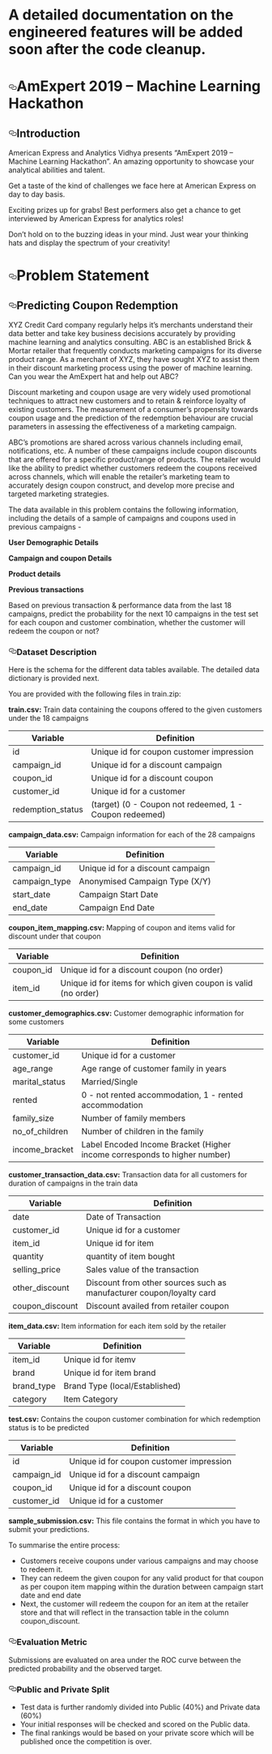 # A detailed documentation on the engineered features will be added soon after the code cleanup.

<div class="Box-body">
<h1><a id="user-content-amexpert-2019--machine-learning-hackathon" class="anchor" aria-hidden="true" href="#amexpert-2019--machine-learning-hackathon"><svg class="octicon octicon-link" viewBox="0 0 16 16" version="1.1" width="16" height="16" aria-hidden="true"><path fill-rule="evenodd" d="M4 9h1v1H4c-1.5 0-3-1.69-3-3.5S2.55 3 4 3h4c1.45 0 3 1.69 3 3.5 0 1.41-.91 2.72-2 3.25V8.59c.58-.45 1-1.27 1-2.09C10 5.22 8.98 4 8 4H4c-.98 0-2 1.22-2 2.5S3 9 4 9zm9-3h-1v1h1c1 0 2 1.22 2 2.5S13.98 12 13 12H9c-.98 0-2-1.22-2-2.5 0-.83.42-1.64 1-2.09V6.25c-1.09.53-2 1.84-2 3.25C6 11.31 7.55 13 9 13h4c1.45 0 3-1.69 3-3.5S14.5 6 13 6z"></path></svg></a>AmExpert 2019 – Machine Learning Hackathon</h1>
<h2><a id="user-content-introduction" class="anchor" aria-hidden="true" href="#introduction"><svg class="octicon octicon-link" viewBox="0 0 16 16" version="1.1" width="16" height="16" aria-hidden="true"><path fill-rule="evenodd" d="M4 9h1v1H4c-1.5 0-3-1.69-3-3.5S2.55 3 4 3h4c1.45 0 3 1.69 3 3.5 0 1.41-.91 2.72-2 3.25V8.59c.58-.45 1-1.27 1-2.09C10 5.22 8.98 4 8 4H4c-.98 0-2 1.22-2 2.5S3 9 4 9zm9-3h-1v1h1c1 0 2 1.22 2 2.5S13.98 12 13 12H9c-.98 0-2-1.22-2-2.5 0-.83.42-1.64 1-2.09V6.25c-1.09.53-2 1.84-2 3.25C6 11.31 7.55 13 9 13h4c1.45 0 3-1.69 3-3.5S14.5 6 13 6z"></path></svg></a>Introduction</h2>
<p>American Express and Analytics Vidhya presents “AmExpert 2019 – Machine Learning Hackathon”. An amazing opportunity to showcase your analytical abilities and talent.</p>
<p>Get a taste of the kind of challenges we face here at American Express on day to day basis.</p>
<p>Exciting prizes up for grabs! Best performers also get a chance to get interviewed by American Express for analytics roles!</p>
<p>Don’t hold on to the buzzing ideas in your mind. Just wear your thinking hats and display the spectrum of your creativity!</p>
<h1><a id="user-content-problem-statement" class="anchor" aria-hidden="true" href="#problem-statement"><svg class="octicon octicon-link" viewBox="0 0 16 16" version="1.1" width="16" height="16" aria-hidden="true"><path fill-rule="evenodd" d="M4 9h1v1H4c-1.5 0-3-1.69-3-3.5S2.55 3 4 3h4c1.45 0 3 1.69 3 3.5 0 1.41-.91 2.72-2 3.25V8.59c.58-.45 1-1.27 1-2.09C10 5.22 8.98 4 8 4H4c-.98 0-2 1.22-2 2.5S3 9 4 9zm9-3h-1v1h1c1 0 2 1.22 2 2.5S13.98 12 13 12H9c-.98 0-2-1.22-2-2.5 0-.83.42-1.64 1-2.09V6.25c-1.09.53-2 1.84-2 3.25C6 11.31 7.55 13 9 13h4c1.45 0 3-1.69 3-3.5S14.5 6 13 6z"></path></svg></a>Problem Statement</h1>
<h2><a id="user-content-predicting-coupon-redemption" class="anchor" aria-hidden="true" href="#predicting-coupon-redemption"><svg class="octicon octicon-link" viewBox="0 0 16 16" version="1.1" width="16" height="16" aria-hidden="true"><path fill-rule="evenodd" d="M4 9h1v1H4c-1.5 0-3-1.69-3-3.5S2.55 3 4 3h4c1.45 0 3 1.69 3 3.5 0 1.41-.91 2.72-2 3.25V8.59c.58-.45 1-1.27 1-2.09C10 5.22 8.98 4 8 4H4c-.98 0-2 1.22-2 2.5S3 9 4 9zm9-3h-1v1h1c1 0 2 1.22 2 2.5S13.98 12 13 12H9c-.98 0-2-1.22-2-2.5 0-.83.42-1.64 1-2.09V6.25c-1.09.53-2 1.84-2 3.25C6 11.31 7.55 13 9 13h4c1.45 0 3-1.69 3-3.5S14.5 6 13 6z"></path></svg></a>Predicting Coupon Redemption</h2>
<p>XYZ Credit Card company regularly helps it’s merchants understand their data better and take key business decisions accurately by providing machine learning and analytics consulting. ABC is an established Brick &amp; Mortar retailer that frequently conducts marketing campaigns for its diverse product range. As a merchant of XYZ, they have sought XYZ to assist them in their discount marketing process using the power of machine learning. Can you wear the AmExpert hat and help out ABC?</p>
<p>Discount marketing and coupon usage are very widely used promotional techniques to attract new customers and to retain &amp; reinforce loyalty of existing customers. The measurement of a consumer’s propensity towards coupon usage and the prediction of the redemption behaviour are crucial parameters in assessing the effectiveness of a marketing campaign.</p>
<p>ABC’s promotions are shared across various channels including email, notifications, etc. A number of these campaigns include coupon discounts that are offered for a specific product/range of products. The retailer would like the ability to predict whether customers redeem the coupons received across channels, which will enable the retailer’s marketing team to accurately design coupon construct, and develop more precise and targeted marketing strategies.</p>
<p>The data available in this problem contains the following information, including the details of a sample of campaigns and coupons used in previous campaigns -</p>
<p><strong>User Demographic Details</strong></p>
<p><strong>Campaign and coupon Details</strong></p>
<p><strong>Product details</strong></p>
<p><strong>Previous transactions</strong></p>
<p>Based on previous transaction &amp; performance data from the last 18 campaigns, predict the probability for the next 10 campaigns in the test set for each coupon and customer combination, whether the customer will redeem the coupon or not?</p>
<h3><a id="user-content-dataset-description" class="anchor" aria-hidden="true" href="#dataset-description"><svg class="octicon octicon-link" viewBox="0 0 16 16" version="1.1" width="16" height="16" aria-hidden="true"><path fill-rule="evenodd" d="M4 9h1v1H4c-1.5 0-3-1.69-3-3.5S2.55 3 4 3h4c1.45 0 3 1.69 3 3.5 0 1.41-.91 2.72-2 3.25V8.59c.58-.45 1-1.27 1-2.09C10 5.22 8.98 4 8 4H4c-.98 0-2 1.22-2 2.5S3 9 4 9zm9-3h-1v1h1c1 0 2 1.22 2 2.5S13.98 12 13 12H9c-.98 0-2-1.22-2-2.5 0-.83.42-1.64 1-2.09V6.25c-1.09.53-2 1.84-2 3.25C6 11.31 7.55 13 9 13h4c1.45 0 3-1.69 3-3.5S14.5 6 13 6z"></path></svg></a>Dataset Description</h3>
<p>Here is the schema for the different data tables available. The detailed data dictionary is provided next.</p>
<p>You are provided with the following files in train.zip:</p>
<p><strong>train.csv:</strong> Train data containing the coupons offered to the given customers under the 18 campaigns</p>
<table>
<thead>
<tr>
<th>Variable</th>
<th>Definition</th>
</tr>
</thead>
<tbody>
<tr>
<td>id</td>
<td>Unique id for coupon customer impression</td>
</tr>
<tr>
<td>campaign_id</td>
<td>Unique id for a discount campaign</td>
</tr>
<tr>
<td>coupon_id</td>
<td>Unique id for a discount coupon</td>
</tr>
<tr>
<td>customer_id</td>
<td>Unique id for a customer</td>
</tr>
<tr>
<td>redemption_status</td>
<td>(target) (0 - Coupon not redeemed, 1 - Coupon redeemed)</td>
</tr>
</tbody>
</table>
<p><strong>campaign_data.csv:</strong> Campaign information for each of the 28 campaigns</p>
<table>
<thead>
<tr>
<th>Variable</th>
<th>Definition</th>
</tr>
</thead>
<tbody>
<tr>
<td>campaign_id</td>
<td>Unique id for a discount campaign</td>
</tr>
<tr>
<td>campaign_type</td>
<td>Anonymised Campaign Type (X/Y)</td>
</tr>
<tr>
<td>start_date</td>
<td>Campaign Start Date</td>
</tr>
<tr>
<td>end_date</td>
<td>Campaign End Date</td>
</tr>
</tbody>
</table>
<p><strong>coupon_item_mapping.csv:</strong> Mapping of coupon and items valid for discount under that coupon</p>
<table>
<thead>
<tr>
<th>Variable</th>
<th>Definition</th>
</tr>
</thead>
<tbody>
<tr>
<td>coupon_id</td>
<td>Unique id for a discount coupon (no order)</td>
</tr>
<tr>
<td>item_id</td>
<td>Unique id for items for which given coupon is valid (no order)</td>
</tr>
</tbody>
</table>
<p><strong>customer_demographics.csv:</strong> Customer demographic information for some customers</p>
<table>
<thead>
<tr>
<th>Variable</th>
<th>Definition</th>
</tr>
</thead>
<tbody>
<tr>
<td>customer_id</td>
<td>Unique id for a customer</td>
</tr>
<tr>
<td>age_range</td>
<td>Age range of customer family in years</td>
</tr>
<tr>
<td>marital_status</td>
<td>Married/Single</td>
</tr>
<tr>
<td>rented</td>
<td>0 - not rented accommodation, 1 - rented accommodation</td>
</tr>
<tr>
<td>family_size</td>
<td>Number of family members</td>
</tr>
<tr>
<td>no_of_children</td>
<td>Number of children in the family</td>
</tr>
<tr>
<td>income_bracket</td>
<td>Label Encoded Income Bracket (Higher income corresponds to higher number)</td>
</tr>
</tbody>
</table>
<p><strong>customer_transaction_data.csv:</strong> Transaction data for all customers for duration of campaigns in the train data</p>
<table>
<thead>
<tr>
<th>Variable</th>
<th>Definition</th>
</tr>
</thead>
<tbody>
<tr>
<td>date</td>
<td>Date of Transaction</td>
</tr>
<tr>
<td>customer_id</td>
<td>Unique id for a customer</td>
</tr>
<tr>
<td>item_id</td>
<td>Unique id for item</td>
</tr>
<tr>
<td>quantity</td>
<td>quantity of item bought</td>
</tr>
<tr>
<td>selling_price</td>
<td>Sales value of the transaction</td>
</tr>
<tr>
<td>other_discount</td>
<td>Discount from other sources such as manufacturer coupon/loyalty card</td>
</tr>
<tr>
<td>coupon_discount</td>
<td>Discount availed from retailer coupon</td>
</tr>
</tbody>
</table>
<p><strong>item_data.csv:</strong> Item information for each item sold by the retailer</p>
<table>
<thead>
<tr>
<th>Variable</th>
<th>Definition</th>
</tr>
</thead>
<tbody>
<tr>
<td>item_id</td>
<td>Unique id for itemv</td>
</tr>
<tr>
<td>brand</td>
<td>Unique id for item brand</td>
</tr>
<tr>
<td>brand_type</td>
<td>Brand Type (local/Established)</td>
</tr>
<tr>
<td>category</td>
<td>Item Category</td>
</tr>
</tbody>
</table>
<p><strong>test.csv:</strong> Contains the coupon customer combination for which redemption status is to be predicted</p>
<table>
<thead>
<tr>
<th>Variable</th>
<th>Definition</th>
</tr>
</thead>
<tbody>
<tr>
<td>id</td>
<td>Unique id for coupon customer impression</td>
</tr>
<tr>
<td>campaign_id</td>
<td>Unique id for a discount campaign</td>
</tr>
<tr>
<td>coupon_id</td>
<td>Unique id for a discount coupon</td>
</tr>
<tr>
<td>customer_id</td>
<td>Unique id for a customer</td>
</tr>
</tbody>
</table>
<p><strong>sample_submission.csv:</strong> This file contains the format in which you have to submit your predictions.</p>
<p>To summarise the entire process:</p>
<ul>
<li>Customers receive coupons under various campaigns and may choose to redeem it.</li>
<li>They can redeem the given coupon for any valid product for that coupon as per coupon item mapping within the duration between campaign start date and end date</li>
<li>Next, the customer will redeem the coupon for an item at the retailer store and that will reflect in the transaction table in the column coupon_discount.</li>
</ul>
<h3><a id="user-content-evaluation-metric" class="anchor" aria-hidden="true" href="#evaluation-metric"><svg class="octicon octicon-link" viewBox="0 0 16 16" version="1.1" width="16" height="16" aria-hidden="true"><path fill-rule="evenodd" d="M4 9h1v1H4c-1.5 0-3-1.69-3-3.5S2.55 3 4 3h4c1.45 0 3 1.69 3 3.5 0 1.41-.91 2.72-2 3.25V8.59c.58-.45 1-1.27 1-2.09C10 5.22 8.98 4 8 4H4c-.98 0-2 1.22-2 2.5S3 9 4 9zm9-3h-1v1h1c1 0 2 1.22 2 2.5S13.98 12 13 12H9c-.98 0-2-1.22-2-2.5 0-.83.42-1.64 1-2.09V6.25c-1.09.53-2 1.84-2 3.25C6 11.31 7.55 13 9 13h4c1.45 0 3-1.69 3-3.5S14.5 6 13 6z"></path></svg></a>Evaluation Metric</h3>
<p>Submissions are evaluated on area under the ROC curve between the predicted probability and the observed target.</p>
<h3><a id="user-content-public-and-private-split" class="anchor" aria-hidden="true" href="#public-and-private-split"><svg class="octicon octicon-link" viewBox="0 0 16 16" version="1.1" width="16" height="16" aria-hidden="true"><path fill-rule="evenodd" d="M4 9h1v1H4c-1.5 0-3-1.69-3-3.5S2.55 3 4 3h4c1.45 0 3 1.69 3 3.5 0 1.41-.91 2.72-2 3.25V8.59c.58-.45 1-1.27 1-2.09C10 5.22 8.98 4 8 4H4c-.98 0-2 1.22-2 2.5S3 9 4 9zm9-3h-1v1h1c1 0 2 1.22 2 2.5S13.98 12 13 12H9c-.98 0-2-1.22-2-2.5 0-.83.42-1.64 1-2.09V6.25c-1.09.53-2 1.84-2 3.25C6 11.31 7.55 13 9 13h4c1.45 0 3-1.69 3-3.5S14.5 6 13 6z"></path></svg></a>Public and Private Split</h3>
<ul>
<li>Test data is further randomly divided into Public (40%) and Private data (60%)</li>
<li>Your initial responses will be checked and scored on the Public data.</li>
<li>The final rankings would be based on your private score which will be published once the competition is over.</li>
